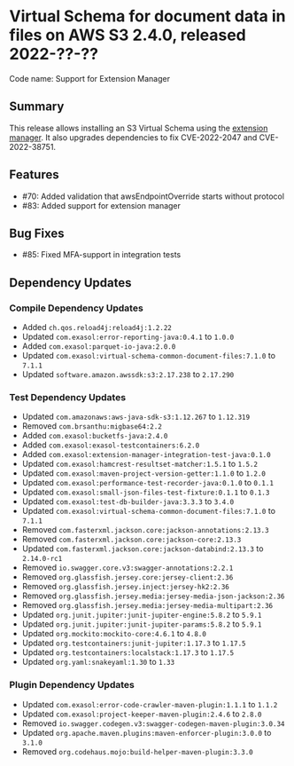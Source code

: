 # Virtual Schema for document data in files on AWS S3 2.4.0, released 2022-??-??

Code name: Support for Extension Manager

## Summary

This release allows installing an S3 Virtual Schema using the [extension manager](https://github.com/exasol/extension-manager). It also upgrades dependencies to fix CVE-2022-2047 and CVE-2022-38751.

## Features

* #70: Added validation that awsEndpointOverride starts without protocol
* #83: Added support for extension manager

## Bug Fixes

* #85: Fixed MFA-support in integration tests 

## Dependency Updates

### Compile Dependency Updates

* Added `ch.qos.reload4j:reload4j:1.2.22`
* Updated `com.exasol:error-reporting-java:0.4.1` to `1.0.0`
* Added `com.exasol:parquet-io-java:2.0.0`
* Updated `com.exasol:virtual-schema-common-document-files:7.1.0` to `7.1.1`
* Updated `software.amazon.awssdk:s3:2.17.238` to `2.17.290`

### Test Dependency Updates

* Updated `com.amazonaws:aws-java-sdk-s3:1.12.267` to `1.12.319`
* Removed `com.brsanthu:migbase64:2.2`
* Added `com.exasol:bucketfs-java:2.4.0`
* Added `com.exasol:exasol-testcontainers:6.2.0`
* Added `com.exasol:extension-manager-integration-test-java:0.1.0`
* Updated `com.exasol:hamcrest-resultset-matcher:1.5.1` to `1.5.2`
* Updated `com.exasol:maven-project-version-getter:1.1.0` to `1.2.0`
* Updated `com.exasol:performance-test-recorder-java:0.1.0` to `0.1.1`
* Updated `com.exasol:small-json-files-test-fixture:0.1.1` to `0.1.3`
* Updated `com.exasol:test-db-builder-java:3.3.3` to `3.4.0`
* Updated `com.exasol:virtual-schema-common-document-files:7.1.0` to `7.1.1`
* Removed `com.fasterxml.jackson.core:jackson-annotations:2.13.3`
* Removed `com.fasterxml.jackson.core:jackson-core:2.13.3`
* Updated `com.fasterxml.jackson.core:jackson-databind:2.13.3` to `2.14.0-rc1`
* Removed `io.swagger.core.v3:swagger-annotations:2.2.1`
* Removed `org.glassfish.jersey.core:jersey-client:2.36`
* Removed `org.glassfish.jersey.inject:jersey-hk2:2.36`
* Removed `org.glassfish.jersey.media:jersey-media-json-jackson:2.36`
* Removed `org.glassfish.jersey.media:jersey-media-multipart:2.36`
* Updated `org.junit.jupiter:junit-jupiter-engine:5.8.2` to `5.9.1`
* Updated `org.junit.jupiter:junit-jupiter-params:5.8.2` to `5.9.1`
* Updated `org.mockito:mockito-core:4.6.1` to `4.8.0`
* Updated `org.testcontainers:junit-jupiter:1.17.3` to `1.17.5`
* Updated `org.testcontainers:localstack:1.17.3` to `1.17.5`
* Updated `org.yaml:snakeyaml:1.30` to `1.33`

### Plugin Dependency Updates

* Updated `com.exasol:error-code-crawler-maven-plugin:1.1.1` to `1.1.2`
* Updated `com.exasol:project-keeper-maven-plugin:2.4.6` to `2.8.0`
* Removed `io.swagger.codegen.v3:swagger-codegen-maven-plugin:3.0.34`
* Updated `org.apache.maven.plugins:maven-enforcer-plugin:3.0.0` to `3.1.0`
* Removed `org.codehaus.mojo:build-helper-maven-plugin:3.3.0`
